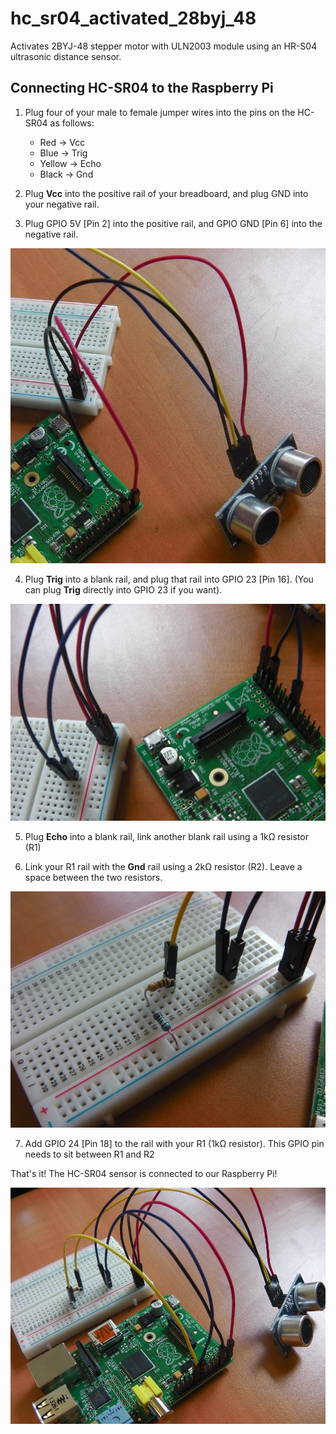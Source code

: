# hc_sr04_activated_28byj_48
Activates 2BYJ-48 stepper motor with ULN2003 module using an HR-S04 ultrasonic distance sensor.

## Connecting HC-SR04 to the Raspberry Pi
1. Plug four of your male to female jumper wires into the pins on the HC-SR04 as follows:
     - Red -> Vcc
     - Blue -> Trig
     - Yellow -> Echo
     - Black -> Gnd

2. Plug **Vcc** into the positive rail of your breadboard, and plug GND into your negative rail.

3. Plug GPIO 5V [Pin 2] into the positive rail, and GPIO GND [Pin 6] into the negative rail.

![Alt text](https://github.com/frankenwino/hc_sr04_activated_28byj_48/raw/master/hc_sr04_activated_28byj_48/images/3.%20hc-sr04-tut-4_1024x1024.jpg)

4. Plug **Trig** into a blank rail, and plug that rail into GPIO 23 [Pin 16]. (You can plug **Trig** directly into GPIO 23 if you want).

![Alt text](https://github.com/frankenwino/hc_sr04_activated_28byj_48/raw/master/hc_sr04_activated_28byj_48/images/4.%20hc-sr04-tut-5_1024x1024.jpg)

5. Plug **Echo** into a blank rail, link another blank rail using a 1kΩ resistor (R1)

6. Link your R1 rail with the **Gnd** rail using a 2kΩ resistor (R2). Leave a space between the two resistors.

![Alt text](https://github.com/frankenwino/hc_sr04_activated_28byj_48/raw/master/hc_sr04_activated_28byj_48/images/6.%20hc-sr04-tut-6_1024x1024.jpg)

7. Add GPIO 24 [Pin 18] to the rail with your R1 (1kΩ resistor). This GPIO pin needs to sit between R1 and R2

That's it! The HC-SR04 sensor is connected to our Raspberry Pi!

![Alt text](https://github.com/frankenwino/hc_sr04_activated_28byj_48/raw/master/hc_sr04_activated_28byj_48/images/8.%20hc-sr04-tut-8_1024x1024.jpg)
